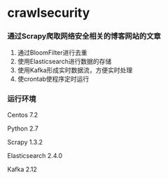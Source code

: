 # crawlsecurity
### 通过Scrapy爬取网络安全相关的博客网站的文章
1. 通过BloomFilter进行去重
2. 使用Elasticsearch进行数据的存储
3. 使用Kafka形成实时数据流，方便实时处理
4. 使crontab使程序定时运行

### 运行环境
Centos 7.2

Python 2.7

Scrapy 1.3.2

Elasticsearch 2.4.0

Kafka 2.12
